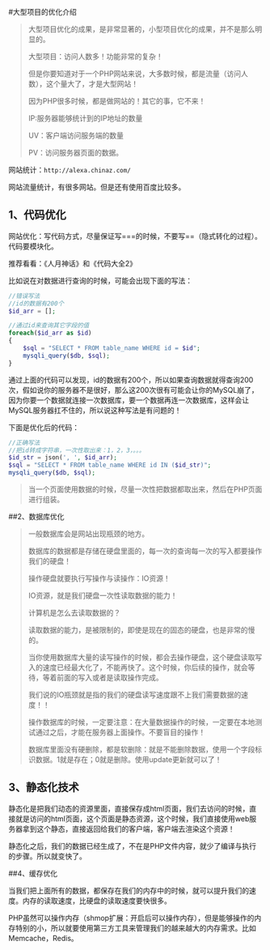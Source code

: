 #大型项目的优化介绍

> 大型项目优化的成果，是非常显著的，小型项目优化的成果，并不是那么明显的。
>
> 大型项目：访问人数多！功能非常的复杂！
>
> 但是你要知道对于一个PHP网站来说，大多数时候，都是流量（访问人数），这个量大了，才是大型网站！
>
> 因为PHP很多时候，都是做网站的！其它的事，它不来！
>
> IP:服务器能够统计到的IP地址的数量
>
> UV：客户端访问服务端的数量
>
> PV：访问服务器页面的数据。

网站统计：`http://alexa.chinaz.com/`

网站流量统计，有很多网站。但是还有使用百度比较多。

## 1、代码优化

网站优化：写代码方式，尽量保证写===的时候，不要写==（隐式转化的过程）。代码要模块化。

推荐看看：《人月神话》和《代码大全2》

比如说在对数据进行查询的时候，可能会出现下面的写法：

```php
//错误写法
//id的数据有200个
$id_arr = [];

//通过id来查询其它字段的值
foreach($id_arr as $id)
{
    $sql = "SELECT * FROM table_name WHERE id = $id";
    mysqli_query($db, $sql);
}
```

通过上面的代码可以发现，id的数据有200个，所以如果查询数据就得查询200次，假如说你的服务器不是很好，那么这200次很有可能会让你的MySQL崩了，因为你要一个数据就连接一次数据库，要一个数据再连一次数据库，这样会让MySQL服务器扛不住的，所以说这种写法是有问题的！

下面是优化后的代码：

```php
//正确写法
//把id转成字符串，一次性取出来：1，2，3，。。。
$id_str = json(', ', $id_arr);
$sql = "SELECT * FROM table_name WHERE id IN ($id_str)";
mysqli_query($db, $sql);
```

> 当一个页面使用数据的时候，尽量一次性把数据都取出来，然后在PHP页面进行组装。

##2、数据库优化

> 一般数据库会是网站出现瓶颈的地方。
>
> 数据库的数据都是存储在硬盘里面的，每一次的查询每一次的写入都要操作我们的硬盘！
>
> 操作硬盘就要执行写操作与读操作：IO资源！
>
> IO资源，就是我们硬盘一次性读取数据的能力！
>
> 计算机是怎么去读取数据的？
>
> 读取数据的能力，是被限制的，即使是现在的固态的硬盘，也是非常的慢的。
>
> 当你使用数据库大量的读写操作的时候，都会去操作硬盘，这个硬盘读取写入的速度已经最大化了，不能再快了。这个时候，你后续的操作，就会等待，等着前面的写入或者是读取操作完成。
>
> 我们说的IO瓶颈就是指的我们的硬盘读写速度跟不上我们需要数据的速度！！
>
> 操作数据库的时候，一定要注意：在大量数据操作的时候，一定要在本地测试通过之后，才能在服务器上面操作。不要盲目的操作！
>
>  数据库里面没有硬删除，都是软删除：就是不能删除数据，使用一个字段标识数据。1就是存在；0就是删除。使用update更新就可以了！

## 3、静态化技术

静态化是把我们动态的资源里面，直接保存成html页面，我们去访问的时候，直接就是访问的html页面，这个页面是静态资源，这个时候，我们直接使用web服务器拿到这个静态，直接返回给我们的客户端，客户端去渲染这个资源！

 静态化之后，我们的数据已经生成了，不在是PHP文件内容，就少了编译与执行的步骤。所以就变快了。

##4、缓存优化

当我们把上面所有的数据，都保存在我们的内存中的时候，就可以提升我们的速度。内存的读取速度，比硬盘的读取速度要快很多。 

PHP虽然可以操作内存（shmop扩展：开启后可以操作内存），但是能够操作的内存特别的小，所以就要使用第三方工具来管理我们的越来越大的内存需求。比如Memcache，Redis。